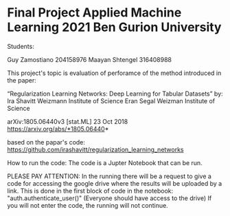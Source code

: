 # Final Project Applied Machine Learning 2021 Ben Gurion University

Students:

Guy Zamostiano  204158976 
Maayan Shtengel 316408988

This project's topic is evaluation of perforamce of the method introduced in the paper:

“Regularization Learning Networks: Deep Learning for Tabular Datasets” 
by: 	
Ira Shavitt  Weizmann Institute of Science
Eran Segal Weizman Institute of Science

arXiv:1805.06440v3 [stat.ML] 23 Oct 2018
https://arxiv.org/abs/*1805.06440*

based on the papar's code: https://github.com/irashavitt/regularization_learning_networks


How to run the code:
The code is a Jupter Notebook that can be run.

PLEASE PAY ATTENTION:
In the running there will be a request to give a code for accessing the google drive where the results will be uploaded by a link.
This is done in the first block of code in the notebook:
"auth.authenticate_user()"
(Everyone should have access to the drive)
If you will not enter the code, the running will not continue. 
